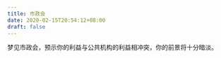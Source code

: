 ```yaml
---
title: 市政会
date: 2020-02-15T20:54:12+08:00
draft: false
---
```


梦见市政会，预示你的利益与公共机构的利益相冲突，你的前景将十分暗淡。
